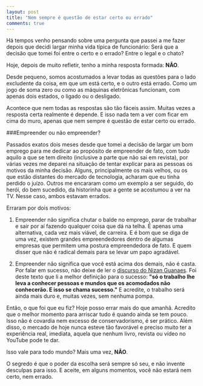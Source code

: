 ```yaml
---
layout: post
title: "Nem sempre é questão de estar certo ou errado"
comments: true
---
```


Há tempos venho pensando sobre uma pergunta que passei a me fazer depois que decidi largar minha vida típica de funcionário: Será que a decisão que tomei foi entre o certo e o errado? Entre o legal e o chato?

Hoje, depois de muito refletir, tenho a minha resposta formada: **NÃO**.

Desde pequeno, somos acostumados a levar todas as questões para o lado excludente da coisa, em que um está certo, e o outro está errado. Como um jogo de soma zero ou como as máquinas eletrônicas funcionam, com apenas dois estados, o ligado ou o desligado.

Acontece que nem todas as respostas são tão fáceis assim. Muitas vezes a resposta certa realmente é depende. E isso nada tem a ver com ficar em cima do muro, apenas que nem sempre é questão de estar certo ou errado.

###Empreender ou não empreender?

Passados exatos dois meses desde que tomei a decisão de largar um bom emprego para me dedicar ao propósito de empreender de fato, com tudo aquilo a que se tem direito (inclusive a parte que não sai em revista), por várias vezes me deparei na situação de tentar explicar para as pessoas os motivos da minha decisão. Alguns, principalmente os mais velhos, ou os que estão distantes do mercado de tecnologia, acharam que eu tinha perdido o juízo. Outros me encararam como um exemplo a ser seguido, do herói, do bem sucedido, da historinha que a gente se acostumou a ver na TV. Nesse caso, ambos estavam errados.

Erraram por dois motivos:

1. Empreender não significa chutar o balde no emprego, parar de trabalhar e sair por aí fazendo qualquer coisa que dá na telha. É apenas uma alternativa, cada vez mais viável, de carreira. E é bom que se diga de uma vez, existem grandes empreendedores dentro de algumas empresas que permitem uma postura empreendedora de fato. E quem disser que não é radical demais para se levar um papo agradável.

2. Empreender não significa que você está acima dos demais, não é casta. Por falar em sucesso, não deixe de ler o [discurso do Nizan Guanaes](http://www.administradores.com.br/artigos/carreira/sucesso-nizan-guanaes/12199/). Foi deste texto que li a melhor definição para o sucesso: __"só o trabalho lhe leva a conhecer pessoas e mundos que os acomodados não conhecerão. E isso se chama sucesso."__ E acredite, o trabalho será ainda mais duro e, muitas vezes, sem nenhuma pompa.

Então, o que foi que eu fiz? Hoje posso errar mais do que amanhã. Acredito que o melhor momento para arriscar tudo é quando ainda se tem pouco. Isso não é covardia nem excesso de conservadorismo, é ser prático. Além disso, o mercado de hoje nunca esteve tão favorável e preciso muito ter a experiência real, imediata, aquela que nenhum livro, revista ou vídeo no YouTube pode te dar.

Isso vale para todo mundo? Mais uma vez, **NÃO**.

O segredo é que o poder da escolha será sempre só seu, e não invente desculpas para isso. E aceite, em alguns momentos, você não estará nem certo, nem errado.
